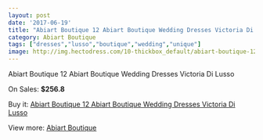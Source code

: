 ```yaml
---
layout: post
date: '2017-06-19'
title: "Abiart Boutique 12 Abiart Boutique Wedding Dresses Victoria Di Lusso"
category: Abiart Boutique
tags: ["dresses","lusso","boutique","wedding","unique"]
image: http://img.hectodress.com/10-thickbox_default/abiart-boutique-12-abiart-boutique-wedding-dresses-victoria-di-lusso.jpg
---
```

Abiart Boutique 12 Abiart Boutique Wedding Dresses Victoria Di Lusso

On Sales: **$256.8**
<a href="https://www.hectodress.com/abiart-boutique/4-abiart-boutique-12-abiart-boutique-wedding-dresses-victoria-di-lusso.html"><amp-img layout="responsive" width="600" height="600" src="//img.hectodress.com/10-thickbox_default/abiart-boutique-12-abiart-boutique-wedding-dresses-victoria-di-lusso.jpg" alt="Abiart Boutique 12 Abiart Boutique Wedding Dresses Victoria Di Lusso 0" /></a>
<a href="https://www.hectodress.com/abiart-boutique/4-abiart-boutique-12-abiart-boutique-wedding-dresses-victoria-di-lusso.html"><amp-img layout="responsive" width="600" height="600" src="//img.hectodress.com/12-thickbox_default/abiart-boutique-12-abiart-boutique-wedding-dresses-victoria-di-lusso.jpg" alt="Abiart Boutique 12 Abiart Boutique Wedding Dresses Victoria Di Lusso 1" /></a>
<a href="https://www.hectodress.com/abiart-boutique/4-abiart-boutique-12-abiart-boutique-wedding-dresses-victoria-di-lusso.html"><amp-img layout="responsive" width="600" height="600" src="//img.hectodress.com/11-thickbox_default/abiart-boutique-12-abiart-boutique-wedding-dresses-victoria-di-lusso.jpg" alt="Abiart Boutique 12 Abiart Boutique Wedding Dresses Victoria Di Lusso 2" /></a>

Buy it: [Abiart Boutique 12 Abiart Boutique Wedding Dresses Victoria Di Lusso](https://www.hectodress.com/abiart-boutique/4-abiart-boutique-12-abiart-boutique-wedding-dresses-victoria-di-lusso.html "Abiart Boutique 12 Abiart Boutique Wedding Dresses Victoria Di Lusso")

View more: [Abiart Boutique](https://www.hectodress.com/3-abiart-boutique "Abiart Boutique")